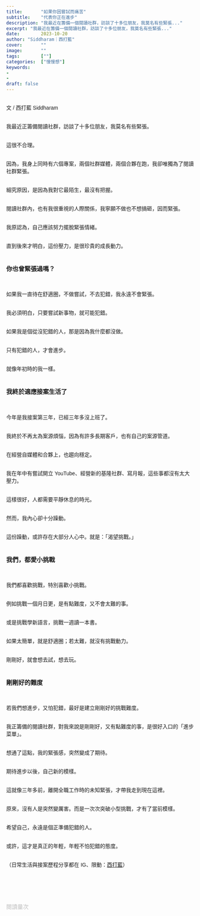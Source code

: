 ```yaml
---
title:       "如果你因嘗試而痛苦"
subtitle:    "代表你正在進步"
description: "我最近在籌備一個閱讀社群，訪談了十多位朋友，我莫名有些緊張..."
excerpt: "我最近在籌備一個閱讀社群，訪談了十多位朋友，我莫名有些緊張..."
date:        2023-10-20
author: "Siddharam｜西打藍"
cover:       ""
image:       ""
tags:        [""]
categories:  ["慢慢想"]
keywords:
- 
- 
draft: false
---
```


<article style="font-family: 'Noto Sans TC', '微軟正黑體', sans-serif; font-weight: 300;">

<br>文 / 西打藍 Siddharam<br><br>

我最近正籌備閱讀社群，訪談了十多位朋友，我莫名有些緊張。<br><br>

這很不合理。<br><br>

因為，我身上同時有六個專案，兩個社群媒體，兩個合夥在跑，我卻唯獨為了閱讀社群緊張。<br><br>

細究原因，是因為我對它最陌生，最沒有把握。<br><br>

閱讀社群內，也有我很重視的人際關係，我寧願不做也不想搞砸，因而緊張。<br><br>

我原認為，自己應該努力擺脫緊張情緒。<br><br>

直到後來才明白，這份壓力，是很珍貴的成長動力。<br><br>


<h3 class="article-h1-color">你也曾緊張過嗎？</h3><br>

如果我一直待在舒適圈，不做嘗試，不去犯錯，我永遠不會緊張。<br><br>

我必須明白，只要嘗試新事物，就可能犯錯。<br><br>

如果我是個從沒犯錯的人，那是因為我什麼都沒做。<br><br>

只有犯錯的人，才會進步。<br><br>

就像年初時的我一樣。<br><br>


<h3 class="article-h1-color">我終於適應接案生活了</h3><br>

今年是我接案第三年，已經三年多沒上班了。<br><br>

我終於不再太為案源煩惱，因為有許多長期客戶，也有自己的案源管道。<br><br>

在經營自媒體和合夥上，也趨向穩定。<br><br>

我在年中有嘗試開立 YouTube、經營新的基隆社群、寫月報，這些事都沒有太大壓力。<br><br>

這樣很好，人都需要平靜休息的時光。<br><br>

然而，我內心卻十分躁動。<br><br>

這份躁動，或許存在大部分人心中。就是：「渴望挑戰。」<br><br>


<h3 class="article-h1-color">我們，都愛小挑戰</h3><br>

我們都喜歡挑戰，特別喜歡小挑戰。<br><br>

例如挑戰一個月日更，是有點難度，又不會太難的事。<br><br>

或是挑戰學新語言，挑戰一週讀一本書。<br><br>

如果太簡單，就是舒適圈；若太難，就沒有挑戰動力。<br><br>

剛剛好，就會想去試，想去玩。<br><br>


<h3 class="article-h1-color">剛剛好的難度</h3><br>

若我們想進步，又怕犯錯，最好是建立剛剛好的挑戰難度。<br><br>

我正籌備的閱讀社群，對我來說是剛剛好，又有點難度的事，是很好入口的「進步菜單」。<br><br>

想通了這點，我的緊張感，突然變成了期待。<br><br>

期待進步以後，自己新的模樣。<br><br>

這就像三年多前，離開全職工作時的未知緊張，才帶我走到現在這裡。<br><br>

原來，沒有人是突然變厲害。而是一次次突破小型挑戰，才有了當前模樣。<br><br>

希望自己，永遠是個正準備犯錯的人。<br><br>

或許，這才是真正的年輕，年輕不怕犯錯的態度。<br><br>


<!-- 
<!-- 案例 > 證明案例 > 壞處 > 怎麼改變（列步驟） > 結語總結金句 -->


（日常生活與接案歷程分享都在 IG、限動：<a href="https://www.instagram.com/sidd.blue/" target="_blank">西打藍</a>）<br><br>

<!-- <h3 class="article-h1-color"></h3><br> -->

<br><br><br>

</article>

<div style="color: #bfbfbf; font-size: 15px;" id="busuanzi_container_page_pv">
  閱讀量<span id="busuanzi_value_page_pv"></span>次
</div>

<script src="../../js/post.js"></script>
